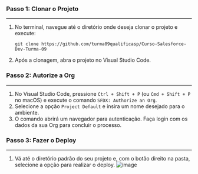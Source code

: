 
### Passo 1: Clonar o Projeto
---
  1. No terminal, navegue até o diretório onde deseja clonar o projeto e execute:
        
        `git clone https://github.com/turma09qualificasp/Curso-Salesforce-Dev-Turma-09` 
        
 2.  Após a clonagem, abra o projeto no Visual Studio Code.

### Passo 2: Autorize a Org
---
1.  No Visual Studio Code, pressione `Ctrl + Shift + P` (ou `Cmd + Shift + P` no macOS) e execute o comando `SFDX: Authorize an Org`.
2.  Selecione a opção `Project Default` e insira um nome desejado para o ambiente.
3.  O comando abrirá um navegador para autenticação. Faça login com os dados da sua Org para concluir o processo.

### Passo 3: Fazer o Deploy
---
1.  Vá até o diretório padrão do seu projeto e, com o botão direito na pasta, selecione a opção para realizar o deploy.
![image](https://github.com/user-attachments/assets/f5a4f854-91c3-4e83-aefa-0e0be59cbbfe)

